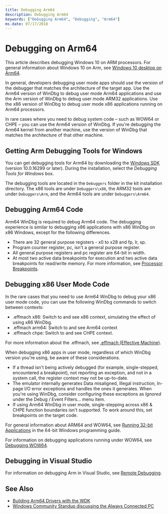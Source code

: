```yaml
---
title: Debugging Arm64
description: Debugging Arm64
keywords: ["Debugging Arm64", "Debugging", "Arm64"]
ms.date: 07/17/2018
---
```


# Debugging on Arm64

This article describes debugging Windows 10 on ARM processors. For general information about Windows 10 on Arm, see
[Windows 10 desktop on Arm64](/windows/uwp/porting/apps-on-arm).

In general, developers debugging user mode apps should use the version of the debugger that matches the architecture of the target app. Use the Arm64 version of WinDbg to debug user mode Arm64 applications and use the Arm version of WinDbg to debug user mode ARM32 applications. Use the x86 version of WinDbg to debug user mode x86 applications running on Arm64 processors.  

In rare cases where you need to debug system code – such as WOW64 or CHPE – you can use the Arm64 version of WinDbg. If you're debugging the Arm64 kernel from another machine, use the version of WinDbg that matches the architecture of that other machine.  

## Getting Arm  Debugging Tools for Windows

You can get debugging tools for Arm64 by downloading the [Windows SDK](https://developer.microsoft.com/windows/downloads/windows-sdk/) (version 10.0.16299 or later).  During the installation, select the *Debugging Tools for Windows* box.

The debugging tools are located in the `Debuggers` folder in the kit installation directory.  The x86 tools are under `Debuggers\x86`, the ARM32 tools are under `Debuggers\Arm`, and the Arm64 tools are under `Debuggers\Arm64`.

## Debugging Arm64 Code

Arm64 WinDbg is required to debug Arm64 code. The debugging experience is similar to debugging x86 applications with x86 WinDbg on x86 Windows, except for the following differences.

- There are 32 general purpose registers - x0 to x28 and fp, lr, sp.
- Program counter register, pc, isn't a general purpose register.
- All general purpose registers and pc register are 64-bit in width.
- At most two active data breakpoints for execution and two active data breakpoints for read/write memory. For more information, see [Processor Breakpoints](./processor-breakpoints---ba-breakpoints-.md).

## Debugging x86 User Mode Code

In the rare cases that you need to use Arm64 WinDbg to debug your x86 user mode code, you can use the following WinDbg commands to switch between contexts:

- .effmach x86: Switch to and see x86 context, simulating the effect of using x86 WinDbg.
- .effmach arm64: Switch to and see Arm64 context
- .effmach chpe: Switch to and see CHPE context.

For more information about the .effmach, see [.effmach (Effective Machine)](-effmach--effective-machine-.md).

When debugging x86 apps in user mode, regardless of which WinDbg version you're using, be aware of these considerations.

- If a thread isn't being actively debugged (for example, single-stepped, encountered a breakpoint), not reporting an exception, and not in a system call, the register context may not be up-to-date.
- The emulator internally generates Data misaligned, Illegal instruction, In-page I/O error exceptions and handles the ones it generates. When you're using WinDbg, consider configuring these exceptions as *Ignored* under the Debug / Event Filters… menu item.  
- If using Arm64 WinDbg in user mode, single-stepping across x86 & CHPE function boundaries isn't supported. To work around this, set breakpoints on the target code.

For general information about ARM64 and WOW64, see [Running 32-bit Applications](/windows/desktop/WinProg64/running-32-bit-applications) in the 64-bit Windows programming guide.

For information on debugging applications running under WOW64, see [Debugging WOW64](/windows/desktop/WinProg64/debugging-wow64).

## Debugging in Visual Studio

For information on debugging Arm in Visual Studio, see [Remote Debugging](/visualstudio/debugger/remote-debugging).

## See Also

- [Building Arm64 Drivers with the WDK](../develop/building-arm64-drivers.md)
- [Windows Community Standup discussing the Always Connected PC](https://blogs.windows.com/buildingapps/2018/01/22/windows-community-standup-discussing-always-connected-pc/)

